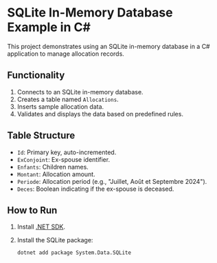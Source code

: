 # SQLite In-Memory Database Example in C#

This project demonstrates using an SQLite in-memory database in a C# application to manage allocation records.

## Functionality

1. Connects to an SQLite in-memory database.
2. Creates a table named `Allocations`.
3. Inserts sample allocation data.
4. Validates and displays the data based on predefined rules.

## Table Structure

- `Id`: Primary key, auto-incremented.
- `ExConjoint`: Ex-spouse identifier.
- `Enfants`: Children names.
- `Montant`: Allocation amount.
- `Periode`: Allocation period (e.g., "Juillet, Août et Septembre 2024").
- `Deces`: Boolean indicating if the ex-spouse is deceased.

## How to Run

1. Install [.NET SDK](https://dotnet.microsoft.com/download).
2. Install the SQLite package:

   ```bash
   dotnet add package System.Data.SQLite
